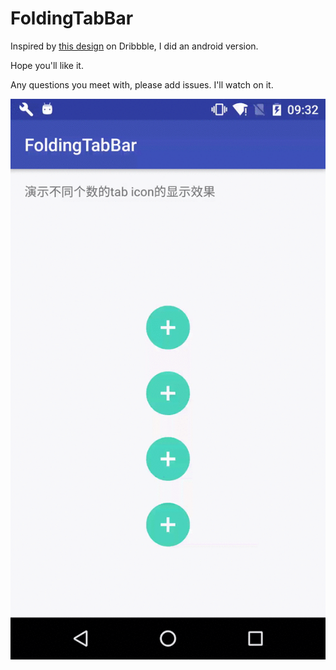 # FoldingTabBar

Inspired by [this design](https://dribbble.com/shots/2003376-Tab-Bar-Animation) on Dribbble, I did an android version.

Hope you'll like it.

Any questions you meet with, please add issues. I'll watch on it.

![](https://github.com/ABetterAndroid/FoldingTabBar/blob/master/FoldingTabBar_demo.gif)  
